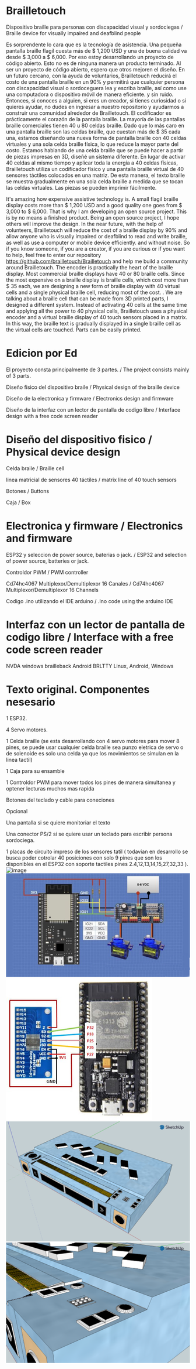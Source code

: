 
# Brailletouch
  Dispositivo braille para personas con discapacidad visual y sordociegas / Braille device for visually impaired and deafblind people

Es sorprendente lo cara que es la tecnología de asistencia. Una pequeña pantalla braille flagil cuesta más de $ 1,200 USD y una de buena calidad va desde $ 3,000 a $ 6,000. Por eso estoy desarrollando un proyecto de código abierto. Esto no es de ninguna manera un producto terminado. Al ser un proyecto de código abierto, espero que otros mejoren el diseño. En un futuro cercano, con la ayuda de voluntarios, Brailletouch reducirá el costo de una pantalla braille en un 90% y permitirá que cualquier persona con discapacidad visual o sordoceguera lea y escriba braille, así como use una computadora o dispositivo móvil de manera eficiente. y sin ruido. Entonces, si conoces a alguien, si eres un creador, si tienes curiosidad o si quieres ayudar, no dudes en ingresar a nuestro repositorio y ayudarmos a construir una comunidad alrededor de Brailletouch.
El codificador es prácticamente el corazón de la pantalla braille. La mayoría de las pantallas braille comerciales tienen 40 u 80 celdas braille. Dado que lo más caro en una pantalla braille son las celdas braille, que cuestan más de $ 35 cada una, estamos diseñando una nueva forma de pantalla braille con 40 celdas virtuales y una sola celda braille física, lo que reduce la mayor parte del costo. Estamos hablando de una celda braille que se puede hacer a partir de piezas impresas en 3D, diseñé un sistema diferente. En lugar de activar 40 celdas al mismo tiempo y aplicar toda la energía a 40 celdas físicas, Brailletouch utiliza un codificador físico y una pantalla braille virtual de 40 sensores táctiles colocados en una matriz. De esta manera, el texto braille se muestra gradualmente en una sola celda braille a medida que se tocan las celdas virtuales. Las piezas se pueden imprimir fácilmente.

It's amazing how expensive assistive technology is. A small flagil braille display costs more than $ 1,200 USD and a good quality one goes from $ 3,000 to $ 6,000. That is why I am developing an open source project. This is by no means a finished product. Being an open source project, I hope others will improve the design. In the near future, with the help of volunteers, Brailletouch will reduce the cost of a braille display by 90% and allow anyone who is visually impaired or deafblind to read and write braille, as well as use a computer or mobile device efficiently. and without noise. So if you know someone, if you are a creator, if you are curious or if you want to help, feel free to enter our repository https://github.com/brailletouch/Brailletouch and help me build a community around Brailletouch.
The encoder is practically the heart of the braille display. Most commercial braille displays have 40 or 80 braille cells. Since the most expensive on a braille display is braille cells, which cost more than $ 35 each, we are designing a new form of braille display with 40 virtual cells and a single physical braille cell, reducing most of the cost. . We are talking about a braille cell that can be made from 3D printed parts, I designed a different system. Instead of activating 40 cells at the same time and applying all the power to 40 physical cells, Brailletouch uses a physical encoder and a virtual braille display of 40 touch sensors placed in a matrix. In this way, the braille text is gradually displayed in a single braille cell as the virtual cells are touched. Parts can be easily printed.

# Edicion por Ed
  El proyecto consta principalmente de 3 partes. / The project consists mainly of 3 parts.
  
  Diseño fisico del dispositivo braile / Physical design of the braille device
  
  Diseño de la electronica y firmware / Electronics design and firmware
 
  Diseño de la interfaz con un lector de pantalla de codigo libre / Interface design with a free code screen reader
 
# Diseño del dispositivo fisico / Physical device design



  Celda braile / Braille cell
  

  
  linea matricial de sensores 40 táctiles / matrix line of 40 touch sensors
  
  Botones / Buttons
  
  Caja / Box

# Electronica y firmware / Electronics and firmware
  ESP32 y seleccion de power source, baterias o jack. / ESP32 and selection of power source, batteries or jack.
  
  Controldor  PWM / PWM controller
  
  Cd74hc4067 Multiplexor/Demultiplexor 16 Canales / Cd74hc4067 Multiplexor/Demultiplexor 16 Channels
  
  Codigo .ino utilizando el IDE arduino / .Ino code using the arduino IDE
  
# Interfaz con un lector de pantalla de codigo libre / Interface with a free code screen reader
  NVDA             windows
  brailleback      Android
  BRLTTY           Linux, Android, Windows
  
  
# Texto original. Componentes nesesario

1  ESP32.

4 Servo motores.

1 Celda braille  (se esta desarrollando con 4 servo motores para mover 8 pines, se puede usar cualquier celda braille sea punzo eletrica de servo o de solenoide es solo una celda ya que los movimientos se simulan en la linea tactil)

1 Caja para su ensamble

1 Controldor  PWM para mover todos los pines de manera simultanea y optener lecturas muchos mas rapida

Botones del teclado y cable para coneciones

Opcional

Una pantalla si se quiere monitoriar el texto

Una conector PS/2 si se quiere usar un teclado para escribir  persona sordociega. 


1 placas de circuito impreso de los sensores tatil ( todavian en desarrollo se busca poder cotrolar 40 posiciones con solo 9 pines que son los disponibles en el ESP32 con soporte tactiles pines 2.4,12,13,14,15,27,32,33 ).
![image](https://user-images.githubusercontent.com/9951014/143519725-5d493c91-513b-4640-ae0b-aba3ea0b435c.png)
![image](https://github.com/discapacidad5/brailletouch/blob/main/esp32-pca9685-hookup.jpg)
![image](https://github.com/discapacidad5/brailletouch/blob/main/be4db-1.jpg)
![image](https://github.com/discapacidad5/brailletouch/blob/main/paltalla%20braille%201.png)
![image](https://github.com/discapacidad5/brailletouch/blob/main/paltalla%20braille%20celda%20braile.png)


